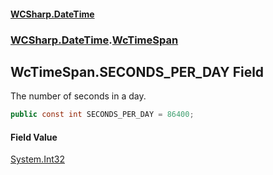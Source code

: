 #### [WCSharp.DateTime](README.md 'README')
### [WCSharp.DateTime](WCSharp.DateTime.md 'WCSharp.DateTime').[WcTimeSpan](WCSharp.DateTime.WcTimeSpan.md 'WCSharp.DateTime.WcTimeSpan')

## WcTimeSpan.SECONDS_PER_DAY Field

The number of seconds in a day.

```csharp
public const int SECONDS_PER_DAY = 86400;
```

#### Field Value
[System.Int32](https://docs.microsoft.com/en-us/dotnet/api/System.Int32 'System.Int32')